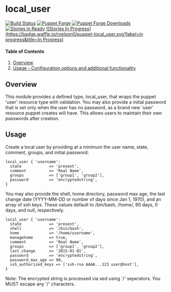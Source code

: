 # local_user

[![Build Status](https://travis-ci.org/rnelson0/puppet-local_user.png?branch=master)](https://travis-ci.org/rnelson0/puppet-local_user)
[![Puppet Forge](http://img.shields.io/puppetforge/v/rnelson0/local_user.svg)](https://forge.puppetlabs.com/rnelson0/local_user)
[![Puppet Forge Downloads](http://img.shields.io/puppetforge/dt/rnelson0/local_user.svg)](https://forge.puppetlabs.com/rnelson0/local_user)
[![Stories in Ready](https://badge.waffle.io/rnelson0/puppet-local_user.svg?label=ready&title=Ready)](http://waffle.io/rnelson0/puppet-modules)
[![Stories In Progress](https://badge.waffle.io/rnelson0/puppet-local_user.svg?label=in progress&title=In Progress)](http://waffle.io/rnelson0/puppet-modules)

#### Table of Contents

1. [Overview](#overview)
2. [Usage - Configuration options and additional functionality](#usage)

## Overview

This module provides a defined type, local_user, that wraps the puppet 'user'
resource type with validation. You may also provide a initial password that is
set only when the user has no password, as a brand new 'user' resource puppet
creates will have. This allows users to maintain their own passwords after
creation.

## Usage

Create a local user by providing at a minimum the user name, state, comment,
groups, and initial password:

    local_user { 'username':
      state            => 'present',
      comment          => 'Real Name',
      groups           => ['group1', 'group2'],
      password         => 'encryptedstring',
    }

You may also provide the shell, home directory, password max age, the last
change date (YYYY-MM-DD or number of days since Jan 1, 1970), and an array of ssh keys. These values
default to /bin/bash, /home/<username>, 90 days, 0 days, and null, respectively.

    local_user { 'username':
      state            => 'present',
      shell            => '/bin/bash',
      home             => '/home/username',
      managehome       => true,
      comment          => 'Real Name',
      groups           => ['group1', 'group2'],
      last_change      => '2015-01-01',
      password         => 'encryptedstring',
      password_max_age => 90,
      ssh_authorized_keys => ['ssh-rsa AAAA...123 user@host'],
    }

Note: The encrypted string is processed via sed using '/' seperators. You MUST
escape any '/' characters.
